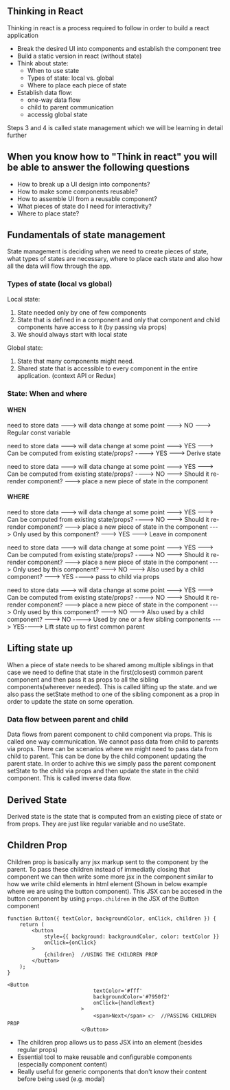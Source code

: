 ## Thinking in React

Thinking in react is a process required to follow in order to build a react application

- Break the desired UI into components and establish the component tree
- Build a static version in react (without state)
- Think about state:
  - When to use state
  - Types of state: local vs. global
  - Where to place each piece of state
- Establish data flow:
  - one-way data flow
  - child to parent communication
  - accessig global state

Steps 3 and 4 is called state management which we will be learning in detail further

## When you know how to "Think in react" you will be able to answer the following questions

- How to break up a UI design into components?
- How to make some components reusable?
- How to assemble UI from a reusable component?
- What pieces of state do I need for interactivity?
- Where to place state?

## Fundamentals of state management

State management is deciding when we need to create pieces of state, what types of states are necessary, where to place each state and also how all the data will flow through the app.

### Types of state (local vs global)

Local state:

1. State needed only by one of few components
2. State that is defined in a component and only that component and child components have access to it (by passing via props)
3. We should always start with local state

Global state:

1. State that many components might need.
2. Shared state that is accessible to every component in the entire application. (context API or Redux)

### State: When and where

#### WHEN

need to store data ---> will data change at some point ---> NO --->
Regular const variable

need to store data ---> will data change at some point ---> YES --->
Can be computed from existing state/props? ----> YES ---> Derive state

need to store data ---> will data change at some point ---> YES --->
Can be computed from existing state/props? ----> NO ---> Should it re-render component? ---> place a new piece of state in the component

#### WHERE

need to store data ---> will data change at some point ---> YES --->
Can be computed from existing state/props? ----> NO ---> Should it re-render component? ---> place a new piece of state in the component ---> Only used by this component? ---> YES ---> Leave in component

need to store data ---> will data change at some point ---> YES --->
Can be computed from existing state/props? ----> NO ---> Should it re-render component? ---> place a new piece of state in the component ---> Only used by this component? ---> NO ---> Also used by a child component? ---> YES ----> pass to child via props

need to store data ---> will data change at some point ---> YES --->
Can be computed from existing state/props? ----> NO ---> Should it re-render component? ---> place a new piece of state in the component ---> Only used by this component? ---> NO ---> Also used by a child component? ---> NO ----> Used by one or a few sibling components ---> YES----> Lift state up to first common parent

## Lifting state up

When a piece of state needs to be shared among multiple siblings in that case we need to define that state in the first(closest) common parent component and then pass it as props to all the sibling components(whereever needed). This is called lifting up the state. and we also pass the setState method to one of the sibling component as a prop in order to update the state on some operation.

### Data flow between parent and child

Data flows from parent component to child component via props. This is called one way communication. We cannot pass data from child to parents via props. There can be scenarios where we might need to pass data from child to parent. This can be done by the child component updating the parent state. In order to achive this we simply pass the parent component setState to the child via props and then update the state in the child component. This is called inverse data flow.

## Derived State

Derived state is the state that is computed from an existing piece of state or from props. They are just like regular variable and no useState.

## Children Prop

Children prop is basically any jsx markup sent to the component by the parent. To pass these children instead of immediatly closing that component we can then write some more jsx in the component similar to how we write child elements in html element (Shown in below example where we are using the button component). This JSX can be accesed in the button component by using `props.children` in the JSX of the Button component

```
function Button({ textColor, backgroundColor, onClick, children }) {
	return (
		<button
			style={{ background: backgroundColor, color: textColor }}
			onClick={onClick}
		>
			{children}  //USING THE CHILDREN PROP
		</button>
	);
}

<Button
							textColor='#fff'
							backgroundColor='#7950f2'
							onClick={handleNext}
						>
							<span>Next</span> 👉  //PASSING CHILDREN PROP
						</Button>
```

- The children prop allows us to pass JSX into an element (besides regular props)
- Essential tool to make reusable and configurable components (especially component content)
- Really useful for generic components that don't know their content before being used (e.g. modal)
